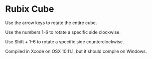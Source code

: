 Rubix Cube
==========

Use the arrow keys to rotate the entire cube.

Use the numbers 1-6 to rotate a specific side clockwise.

Use Shift + 1-6 to rotate a specific side counterclockwise.

Compiled in Xcode on OSX 10.11.1, but it should compile on Windows.